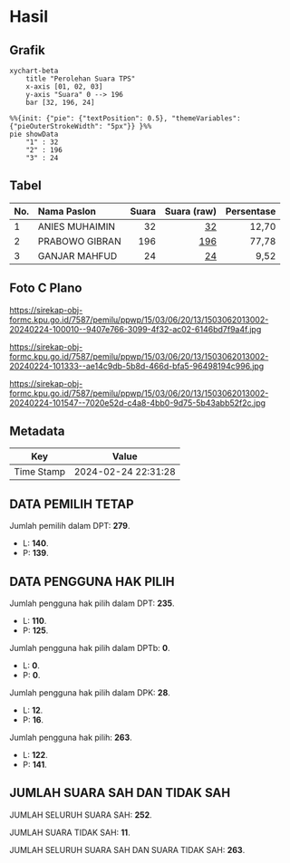 # Hasil

## Grafik

```mermaid
xychart-beta
    title "Perolehan Suara TPS"
    x-axis [01, 02, 03]
    y-axis "Suara" 0 --> 196
    bar [32, 196, 24]
```

```mermaid
%%{init: {"pie": {"textPosition": 0.5}, "themeVariables": {"pieOuterStrokeWidth": "5px"}} }%%
pie showData
    "1" : 32
    "2" : 196
    "3" : 24
```

## Tabel

| No. | Nama Paslon    | Suara | Suara (raw) | Persentase |
|:--- |:-------------- | -----:| -----------:| ----------:|
| 1   | ANIES MUHAIMIN | 32    | [32][p-1]   | 12,70      |
| 2   | PRABOWO GIBRAN | 196   | [196][p-2]  | 77,78      |
| 3   | GANJAR MAHFUD  | 24    | [24][p-3]   | 9,52       |


[p-1]: https://github.com/gigit-pemilu/pemilu-2024-15-jambi/blob/main/pilpres/hitung-suara/sub/15-jambi/sub/03-sarolangun/sub/06-mandiangin/sub/2013-bukit-peranginan/sub/002-tps/sub/paslon-1.txt
[p-2]: https://github.com/gigit-pemilu/pemilu-2024-15-jambi/blob/main/pilpres/hitung-suara/sub/15-jambi/sub/03-sarolangun/sub/06-mandiangin/sub/2013-bukit-peranginan/sub/002-tps/sub/paslon-2.txt
[p-3]: https://github.com/gigit-pemilu/pemilu-2024-15-jambi/blob/main/pilpres/hitung-suara/sub/15-jambi/sub/03-sarolangun/sub/06-mandiangin/sub/2013-bukit-peranginan/sub/002-tps/sub/paslon-3.txt

## Foto C Plano

https://sirekap-obj-formc.kpu.go.id/7587/pemilu/ppwp/15/03/06/20/13/1503062013002-20240224-100010--9407e766-3099-4f32-ac02-6146bd7f9a4f.jpg

https://sirekap-obj-formc.kpu.go.id/7587/pemilu/ppwp/15/03/06/20/13/1503062013002-20240224-101333--ae14c9db-5b8d-466d-bfa5-96498194c996.jpg

https://sirekap-obj-formc.kpu.go.id/7587/pemilu/ppwp/15/03/06/20/13/1503062013002-20240224-101547--7020e52d-c4a8-4bb0-9d75-5b43abb52f2c.jpg


## Metadata

| Key        | Value               |
| ---------- | ------------------- |
| Time Stamp | 2024-02-24 22:31:28 |


## DATA PEMILIH TETAP

Jumlah pemilih dalam DPT: **279**.
 * L: **140**.
 * P: **139**.

## DATA PENGGUNA HAK PILIH

Jumlah pengguna hak pilih dalam DPT: **235**.
 * L: **110**.
 * P: **125**.

Jumlah pengguna hak pilih dalam DPTb: **0**.
 * L: **0**.
 * P: **0**.

Jumlah pengguna hak pilih dalam DPK: **28**.
 * L: **12**.
 * P: **16**.

Jumlah pengguna hak pilih: **263**.
 * L: **122**.
 * P: **141**.

## JUMLAH SUARA SAH DAN TIDAK SAH

JUMLAH SELURUH SUARA SAH: **252**.

JUMLAH SUARA TIDAK SAH: **11**.

JUMLAH SELURUH SUARA SAH DAN SUARA TIDAK SAH: **263**.


